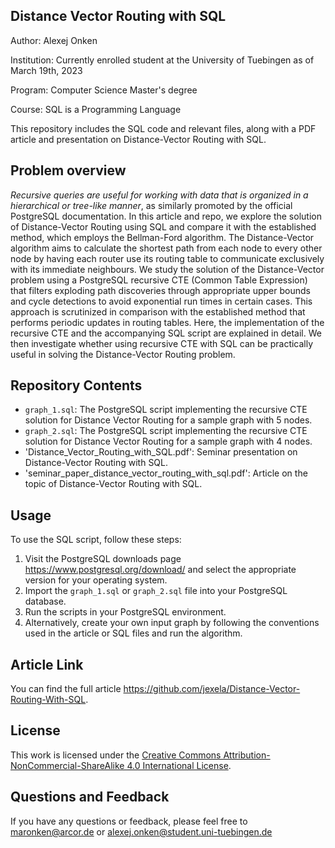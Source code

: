 ## Distance Vector Routing with SQL

Author: Alexej Onken    

Institution: Currently enrolled student at the University of Tuebingen as of March 19th, 2023

Program: Computer Science Master's degree    

Course: SQL is a Programming Language


This repository includes the SQL code and relevant files, along with a PDF article and presentation on Distance-Vector Routing with SQL.

## Problem overview

*Recursive queries are useful for working with data that is organized in a hierarchical or tree-like manner*, as similarly promoted by the official PostgreSQL documentation. In this article and repo, we explore the solution of Distance-Vector Routing using SQL and compare it with the established method, which employs the Bellman-Ford algorithm. The Distance-Vector algorithm aims to calculate the shortest path from each node to every other node by having each router use its routing table to communicate exclusively with its immediate neighbours. We study the solution of the Distance-Vector problem using a PostgreSQL recursive CTE (Common Table Expression) that filters exploding path discoveries through appropriate upper bounds and cycle detections to avoid exponential run times in certain cases. This approach is scrutinized in comparison with the established method that performs periodic updates in routing tables. Here, the implementation of the recursive CTE and the accompanying SQL script are explained in detail. We then investigate whether using recursive CTE with SQL can be practically useful in solving the Distance-Vector Routing problem.

## Repository Contents

- `graph_1.sql`: The PostgreSQL script implementing the recursive CTE solution for Distance Vector Routing for a sample graph with 5 nodes.
- `graph_2.sql`: The PostgreSQL script implementing the recursive CTE solution for Distance Vector Routing for a sample graph with 4 nodes.
- 'Distance_Vector_Routing_with_SQL.pdf': Seminar presentation on Distance-Vector Routing with SQL.
-  'seminar_paper_distance_vector_routing_with_sql.pdf': Article on the topic of Distance-Vector Routing with SQL.

## Usage

To use the SQL script, follow these steps:

1. Visit the PostgreSQL downloads page https://www.postgresql.org/download/ and select the appropriate version for your operating system.
2. Import the `graph_1.sql` or `graph_2.sql` file into your PostgreSQL database.
3. Run the scripts in your PostgreSQL environment.
4. Alternatively, create your own input graph by following the conventions used in the article or SQL files and run the algorithm.

## Article Link

You can find the full article https://github.com/jexela/Distance-Vector-Routing-With-SQL.

## License

This work is licensed under the [Creative Commons Attribution-NonCommercial-ShareAlike 4.0 International License](http://creativecommons.org/licenses/by-nc-sa/4.0/).

## Questions and Feedback

If you have any questions or feedback, please feel free to maronken@arcor.de or alexej.onken@student.uni-tuebingen.de

